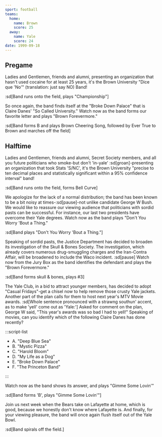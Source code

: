 ```yaml
---
sport: football
teams:
  home:
    name: Brown
    score: 25
  away:
    name: Yale
    score: 24
date: 1999-09-18
---
```


## Pregame

Ladies and Gentlemen, friends and alumni, presenting an organization that hasn't used cocaine for at least 25 years, it's the Brown University "Dice que 'No'" (translation: just say NO) Band!

:sd[Band runs onto the field, plays "Championship"]

So once again, the band finds itself at the "Broke Down Palace" that is Claire Danes' "So Called University." Watch now as the band forms our favorite letter and plays "Brown Forevermore."

:sd[Band forms B and plays Brown Cheering Song, followed by Ever True to Brown and marches off the field]

## Halftime

Ladies and Gentlemen, friends and alumni, Secret Society members, and all you future politicians who smoke-but don't 'in-yale' :sd[groan]-presenting an organization that took Stats 'S/NC', it's the Brown University "precise to ten decimal places and statistically significant within a 95% confidence interval" band!

:sd[Band runs onto the field, forms Bell Curve]

We apologize for the lack of a normal distribution; the band has been known to be a bit noisy at times-:sd[pause]-not unlike candidate George W Bush. We would like to reassure our viewing audience that politicians with sordid pasts can be successful. For instance, our last two presidents have overcome their Yale degrees. Watch now as the band plays "Don't You Worry 'Bout a Thing."

:sd[Band plays "Don't You Worry 'Bout a Thing."]

Speaking of sordid pasts, the Justice Department has decided to broaden its investigation of the Skull & Bones Society. The investigation, which already covers numerous drug-smuggling charges and the Iran-Contra Affair, will be broadened to include the Waco incident. :sd[pause] Watch now from the Jury Box as the band identifies the defendant and plays the "Brown Forevermore."

:sd[Band forms skull & bones, plays #3]

The Yale Club, in a bid to attract younger members, has decided to adopt "Casual Fridays"-get a chisel now to help remove those crusty Yale jackets. Another part of the plan calls for them to host next year's MTV Movie awards. :sd[Whole sentence pronounced with a strawng southun' accent, as to make 'yell' come out as 'Yale:'] Asked for comment on the plan, George W said, "This year's awards was so bad I had to yell!" Speaking of movies, can you identify which of the following Claire Danes has done recently?

:::script-list

- A. "Deep Blue Sea"
- B. "Mystic Pizza"
- C. "Harold Bloom"
- D. "My Life as a Dog"
- E. "Broke Down Palace"
- F. "The Princeton Band"

:::

Watch now as the band shows its answer, and plays "Gimme Some Lovin'"

:sd[Band forms 'B', plays "Gimme Some Lovin'"]

Join us next week when the Bears take on Lafayette at home, which is good, because we honestly don't know where Lafayette is. And finally, for your viewing pleasure, the band will once again flush itself out of the Yale Bowl.

:sd[Band spirals off the field.]
